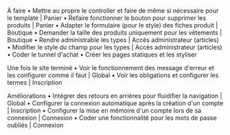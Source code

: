 À faire
• Mettre au propre le controller et faire de même si nécessaire pour le template | Panier
• Refaire fonctionner le bouton pour supprimer les produits | Panier
• Adapter le formulaire (pour le style) des fiches produit | Boutique
• Demander la taille des produits uniquement pour les vêtements | Boutique
• Rendre administrable les types | Accès administrateur (articles)
• Modifier le style du champ pour les types | Accès administrateur (articles)
• Coder le tunnel d'achat
• Créer les pages statiques et les styliser

Une fois le site terminé
• Voir le fonctionnement des message d'erreur et les configurer comme il faut | Global
• Voir les obligations et configurer les termes | Inscription

Améliorations
• Intégrer des retours en arrières pour fluidifier la navigation | Global
• Configurer la connexion automatique après la création d'un compte | Inscription
• Configurer la mise en mémoire d'un compte lors de sa connexion | Connexion
• Coder une fonctionnalité pour les mots de passe oubliés | Connexion
